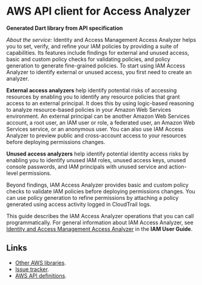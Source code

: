 # AWS API client for Access Analyzer

**Generated Dart library from API specification**

*About the service:*
Identity and Access Management Access Analyzer helps you to set, verify, and
refine your IAM policies by providing a suite of capabilities. Its features
include findings for external and unused access, basic and custom policy
checks for validating policies, and policy generation to generate
fine-grained policies. To start using IAM Access Analyzer to identify
external or unused access, you first need to create an analyzer.

<b>External access analyzers</b> help identify potential risks of accessing
resources by enabling you to identify any resource policies that grant
access to an external principal. It does this by using logic-based reasoning
to analyze resource-based policies in your Amazon Web Services environment.
An external principal can be another Amazon Web Services account, a root
user, an IAM user or role, a federated user, an Amazon Web Services service,
or an anonymous user. You can also use IAM Access Analyzer to preview public
and cross-account access to your resources before deploying permissions
changes.

<b>Unused access analyzers</b> help identify potential identity access risks
by enabling you to identify unused IAM roles, unused access keys, unused
console passwords, and IAM principals with unused service and action-level
permissions.

Beyond findings, IAM Access Analyzer provides basic and custom policy checks
to validate IAM policies before deploying permissions changes. You can use
policy generation to refine permissions by attaching a policy generated
using access activity logged in CloudTrail logs.

This guide describes the IAM Access Analyzer operations that you can call
programmatically. For general information about IAM Access Analyzer, see <a
href="https://docs.aws.amazon.com/IAM/latest/UserGuide/what-is-access-analyzer.html">Identity
and Access Management Access Analyzer</a> in the <b>IAM User Guide</b>.

## Links

- [Other AWS libraries](https://github.com/agilord/aws_client/tree/master/generated).
- [Issue tracker](https://github.com/agilord/aws_client/issues).
- [AWS API definitions](https://github.com/aws/aws-sdk-js/tree/master/apis).
